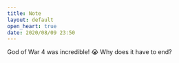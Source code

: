 ```yaml
---
title: Note
layout: default
open_heart: true
date: 2020/08/09 23:50
---
```


God of War 4 was incredible! 😭 Why does it have to end?
